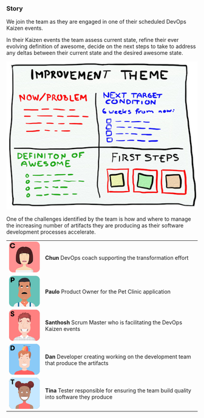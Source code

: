 ### Story

We join the team as they are engaged in one of their scheduled DevOps Kaizen events.

In their Kaizen events the team assess current state, refine their ever evolving definition of awesome, decide on the next steps to take to address any deltas between their current state and the desired awesome state.

![](../../assets/yellow-belt-devops-dojo-s2/binary-management-ci/improvementtheme.jpg)

One of the challenges identified by the team is how and where to manage the increasing number of artifacts they are producing as their software development processes accelerate.

|   |   |
|---|---|
|![](../../assets/yellow-belt-devops-dojo-s2/binary-management-ci/chun.png)|**Chun** DevOps coach supporting the transformation effort |
|![](../../assets/yellow-belt-devops-dojo-s2/binary-management-ci/paulo.png)|**Paulo** Product Owner for the Pet Clinic application |
|![](../../assets/yellow-belt-devops-dojo-s2/binary-management-ci/santhosh.png)|**Santhosh** Scrum Master who is facilitating the DevOps Kaizen events |
|![](../../assets/yellow-belt-devops-dojo-s2/binary-management-ci/dan.png)|**Dan** Developer creating working on the development team that produce the artifacts |
|![](../../assets/yellow-belt-devops-dojo-s2/binary-management-ci/tina.png)|**Tina** Tester responsible for ensuring the team build quality into software they produce |